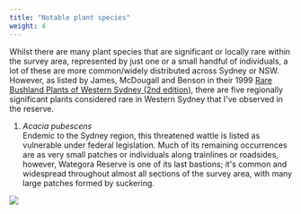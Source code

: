 ```yaml
---
title: "Notable plant species"
weight: 4
---
```


Whilst there are many plant species that are significant or locally rare within the survey area, represented by just one or a small handful of individuals, a lot of these are more common/widely distributed across Sydney or NSW. However, as listed by James, McDougall and Benson in their 1999 [Rare Bushland Plants of Western Sydney (2nd edition)](https://www.researchgate.net/publication/331586736_Rare_Bushland_Plants_of_Western_Sydney_Second_edition_1999), there are five regionally significant plants considered rare in Western Sydney that I've observed in the reserve. 

1. *Acacia pubescens*   
Endemic to the Sydney region, this threatened wattle is listed as vulnerable under federal legislation. Much of its remaining occurrences are as very small patches or individuals along trainlines or roadsides, however, Wategora Reserve is one of its last bastions; it's common and widespread throughout almost all sections of the survey area, with many large patches formed by suckering.  

![](wattle2.JPG)